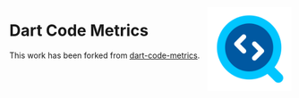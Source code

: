 <img
  src="https://raw.githubusercontent.com/dart-code-checker/dart-code-metrics/master/assets/logo.svg"
  alt="DCM logo"
  height="150" width="150"
  align="right">

# Dart Code Metrics

This work has been forked from [dart-code-metrics](https://github.com/dart-code-checker/dart-code-metrics).

